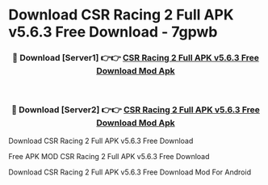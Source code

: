 # Download CSR Racing 2 Full APK v5.6.3 Free Download - 7gpwb



<div align="center">
<h3>🔴 Download [Server1] 👉👉 <a href="https://momento.my/?title=CSR_Racing_2_Full_APK_v5.6.3_Free_Download">CSR Racing 2 Full APK v5.6.3 Free Download Mod Apk</a></h3><br>

<h3>🔴 Download [Server2] 👉👉 <a href="https://momento.my/?title=CSR_Racing_2_Full_APK_v5.6.3_Free_Download">CSR Racing 2 Full APK v5.6.3 Free Download Mod Apk</a></h3>
</div>



Download CSR Racing 2 Full APK v5.6.3 Free Download 

Free APK MOD CSR Racing 2 Full APK v5.6.3 Free Download 

Download CSR Racing 2 Full APK v5.6.3 Free Download Mod For Android

